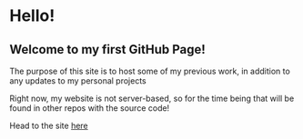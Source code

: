 <h1>Hello!</h1>
<h2>Welcome to my first GitHub Page! </h2>
<p> The purpose of this site is to host some of my previous work, in addition to <br> 
any updates to my personal projects </p>
<p> Right now, my website is not server-based, so for the time being that will be found in other repos with the source code! </p>

<p> Head to the site <a href="https://github.com/Oceanna-1](https://oceanna-1.github.io/)"> here </a></p>

